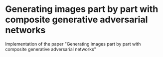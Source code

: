 # Generating images part by part with composite generative adversarial networks
Implementation of the paper "Generating images part by part with composite generative adversarial networks"
